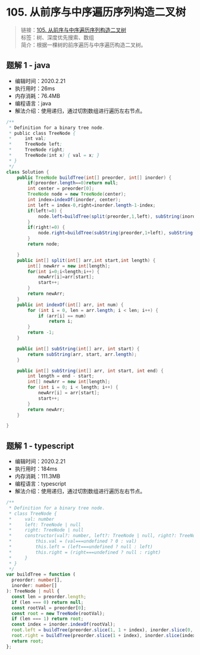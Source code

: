 # 105. 从前序与中序遍历序列构造二叉树

> 链接：[105. 从前序与中序遍历序列构造二叉树](https://leetcode-cn.com/problems/construct-binary-tree-from-preorder-and-inorder-traversal/)  
> 标签：树、深度优先搜索、数组  
> 简介：根据一棵树的前序遍历与中序遍历构造二叉树。

## 题解 1 - java

- 编辑时间：2020.2.21
- 执行用时：26ms
- 内存消耗：76.4MB
- 编程语言：java
- 解法介绍：使用递归，通过切割数组进行遍历左右节点。

```java
/**
 * Definition for a binary tree node.
 * public class TreeNode {
 *     int val;
 *     TreeNode left;
 *     TreeNode right;
 *     TreeNode(int x) { val = x; }
 * }
 */
class Solution {
	public TreeNode buildTree(int[] preorder, int[] inorder) {
        if(preorder.length==0)return null;
		int center = preorder[0];
		TreeNode node = new TreeNode(center);
		int index=indexOf(inorder, center);
		int left = index-0,right=inorder.length-1-index;
		if(left!=0) {
			node.left=buildTree(split(preorder,1,left), subString(inorder, 0,index));
		}
		if(right!=0) {
			node.right=buildTree(subString(preorder,1+left), subString(inorder, index+1));
		}
		return node;

	}
	public int[] split(int[] arr,int start,int length) {
		int[] newArr = new int[length];
		for(int i=0;i<length;i++) {
			newArr[i]=arr[start];
			start++;
		}
		return newArr;
	}
	public int indexOf(int[] arr, int num) {
		for (int i = 0, len = arr.length; i < len; i++) {
			if (arr[i] == num)
				return i;
		}
		return -1;
	}

	public int[] subString(int[] arr, int start) {
		return subString(arr, start, arr.length);
	}

	public int[] subString(int[] arr, int start, int end) {
		int length = end - start;
		int[] newArr = new int[length];
		for (int i = 0; i < length; i++) {
			newArr[i] = arr[start];
			start++;
		}
		return newArr;
	}

}
```

## 题解 1 - typescript

- 编辑时间：2020.2.21
- 执行用时：184ms
- 内存消耗：111.3MB
- 编程语言：typescript
- 解法介绍：使用递归，通过切割数组进行遍历左右节点。

```typescript
/**
 * Definition for a binary tree node.
 * class TreeNode {
 *     val: number
 *     left: TreeNode | null
 *     right: TreeNode | null
 *     constructor(val?: number, left?: TreeNode | null, right?: TreeNode | null) {
 *         this.val = (val===undefined ? 0 : val)
 *         this.left = (left===undefined ? null : left)
 *         this.right = (right===undefined ? null : right)
 *     }
 * }
 */
var buildTree = function (
  preorder: number[],
  inorder: number[]
): TreeNode | null {
  const len = preorder.length;
  if (len === 0) return null;
  const rootVal = preorder[0];
  const root = new TreeNode(rootVal);
  if (len === 1) return root;
  const index = inorder.indexOf(rootVal);
  root.left = buildTree(preorder.slice(1, 1 + index), inorder.slice(0, index));
  root.right = buildTree(preorder.slice(1 + index), inorder.slice(index + 1));
  return root;
};
```
